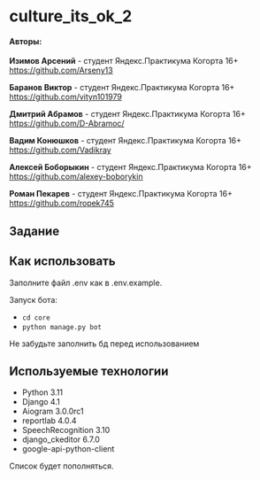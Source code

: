 # culture_its_ok_2

<h4>Авторы:</h4>

**Изимов Арсений**  - студент Яндекс.Практикума Когорта 16+
https://github.com/Arseny13

**Баранов Виктор**  - студент Яндекс.Практикума Когорта 16+
https://github.com/vityn101979

**Дмитрий Абрамов**  - студент Яндекс.Практикума Когорта 16+
https://github.com/D-Abramoc/

**Вадим Конюшков**  - студент Яндекс.Практикума Когорта 16+
https://github.com/Vadikray

**Алексей Боборыкин**  - студент Яндекс.Практикума Когорта 16+
https://github.com/alexey-boborykin

**Роман Пекарев**  - студент Яндекс.Практикума Когорта 16+
https://github.com/ropek745


<h2>Задание</h2>

<h2>Как использовать</h2>

Заполните файл .env как в .env.example.

Запуск бота:

- `cd core`
- `python manage.py bot`
 
Не забудьте заполнить бд перед использованием 


<h2>Используемые технологии</h2>

- Python 3.11
- Django 4.1
- Aiogram 3.0.0rc1
- reportlab 4.0.4
- SpeechRecognition 3.10
- django_ckeditor 6.7.0
- google-api-python-client

Cписок будет пополняться.
